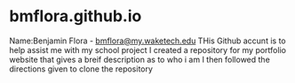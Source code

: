 # bmflora.github.io
Name:Benjamin Flora - bmflora@my.waketech.edu
THis Github accunt is to help assist me with my school project
I created a repository for my portfolio website that gives a breif description as to who i am
I then followed the directions given to clone the repository
